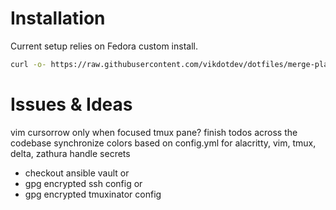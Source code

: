 # Installation
Current setup relies on Fedora custom install.
```bash
curl -o- https://raw.githubusercontent.com/vikdotdev/dotfiles/merge-playbook/bin/dot-setup
```

# Issues & Ideas
vim cursorrow only when focused tmux pane?
finish todos across the codebase
synchronize colors based on config.yml for alacritty, vim, tmux, delta, zathura
handle secrets
  - checkout ansible vault or
  - gpg encrypted ssh config or
  - gpg encrypted tmuxinator config
